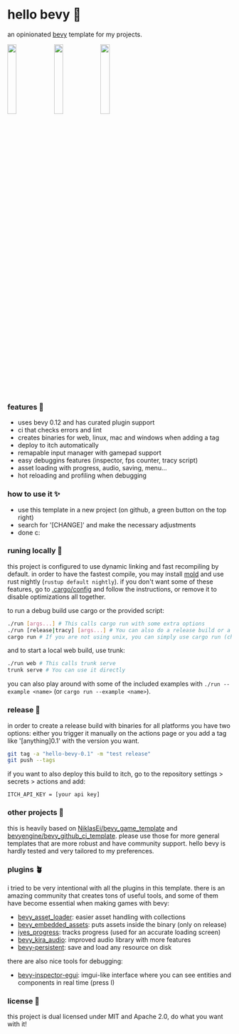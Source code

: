 # hello bevy 🦆

an opinionated [bevy](https://github.com/bevyengine/bevy) template for my projects.

<p float="left">
  <img src="https://github.com/eerii/hello-bevy/assets/22449369/5f736632-75ac-40ef-bd8e-3a66dc57a68a" width="20%" />
  <img src="https://github.com/eerii/hello-bevy/assets/22449369/f20dd7f6-3d91-4f22-8291-af287a12eaa3" width="20%" />
  <img src="https://github.com/eerii/hello-bevy/assets/22449369/ed8f0c5c-1ca9-41ee-aa48-ab97c69b3887" width="20%" />
</p>

### features 🌿

- uses bevy 0.12 and has curated plugin support
- ci that checks errors and lint
- creates binaries for web, linux, mac and windows when adding a tag
- deploy to itch automatically
- remapable input manager with gamepad support
- easy debuggins features (inspector, fps counter, tracy script)
- asset loading with progress, audio, saving, menu...
- hot reloading and profiling when debugging

### how to use it ✨

- use this template in a new project (on github, a green button on the top right)
- search for '[CHANGE]' and make the necessary adjustments
- done c:

### runing locally 🌺

this project is configured to use dynamic linking and fast recompiling by default.
in order to have the fastest compile, you may install [mold](https://github.com/rui314/mold) and use rust nightly (`rustup default nightly`).
if you don't want some of these features, go to [.cargo/config](.cargo/config) and follow the instructions, or remove it to disable optimizations all together.

to run a debug build use cargo or the provided script:

```sh
./run [args...] # This calls cargo run with some extra options
./run [release|tracy] [args...] # You can also do a release build or a profiling one with tracy
cargo run # If you are not using unix, you can simply use cargo run (check the script for all the optional parameters)
```

and to start a local web build, use trunk:

```sh
./run web # This calls trunk serve
trunk serve # You can use it directly
```

you can also play around with some of the included examples with `./run --example <name>` (or `cargo run --example <name>`).

### release 🌻

in order to create a release build with binaries for all platforms you have two options: either you trigger it manually on the actions page or you add a tag like '[anything]0.1' with the version you want.

```sh
git tag -a "hello-bevy-0.1" -m "test release"
git push --tags
```

if you want to also deploy this build to itch, go to the repository settings > secrets > actions and add:

```
ITCH_API_KEY = [your api key]
```

### other projects 💖

this is heavily based on [NiklasEi/bevy_game_template](https://github.com/NiklasEi/bevy_game_template) and [bevyengine/bevy_github_ci_template](https://github.com/bevyengine/bevy_github_ci_template). please use those for more general templates that are more robust and have community support. hello bevy is hardly tested and very tailored to my preferences.

### plugins 🪴

i tried to be very intentional with all the plugins in this template. there is an amazing community that creates tons of useful tools, and some of them have become essential when making games with bevy:

- [bevy_asset_loader](https://github.com/NiklasEi/bevy_asset_loader): easier asset handling with collections
- [bevy_embedded_assets](https://github.com/vleue/bevy_embedded_assets): puts assets inside the binary (only on release)
- [iyes_progress](https://github.com/IyesGames/iyes_progress): tracks progress (used for an accurate loading screen)
- [bevy_kira_audio](https://github.com/NiklasEi/bevy_kira_audio): improved audio library with more features
- [bevy-persistent](https://github.com/umut-sahin/bevy-persistent): save and load any resource on disk

there are also nice tools for debugging:

- [bevy-inspector-egui](https://github.com/jakobhellermann/bevy-inspector-egui): imgui-like interface where you can see entities and components in real time (press I)

### license 📝

this project is dual licensed under MIT and Apache 2.0, do what you want with it!
